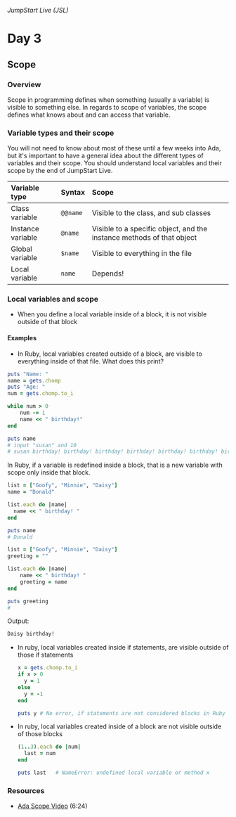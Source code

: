 _JumpStart Live (JSL)_

# Day 3

## Scope

### Overview

Scope in programming defines when something (usually a variable) is visible to something else. In regards to scope of variables, the scope defines what knows about and can access that variable.

### Variable types and their scope

You will not need to know about most of these until a few weeks into Ada, but it's important to have a general idea about the different types of variables and their scope. You should understand local variables and their scope by the end of JumpStart Live.

| Variable type     | Syntax   | Scope                                                                 |
| :---------------- | :------- | :-------------------------------------------------------------------- |
| Class variable    | `@@name` | Visible to the class, and sub classes                                 |
| Instance variable | `@name`  | Visible to a specific object, and the instance methods of that object |
| Global variable   | `$name`  | Visible to everything in the file                                     |
| Local variable    | `name`   | Depends!                                                              |

### Local variables and scope

* When you define a local variable inside of a block, it is not visible outside of that block

#### Examples

* In Ruby, local variables created outside of a block, are visible to everything inside of that file.  What does this print?

```ruby
puts "Name: "
name = gets.chomp
puts "Age: "
num = gets.chomp.to_i

while num > 0
    num -= 1
    name << " birthday!"
end

puts name
# input "susan" and 10
# susan birthday! birthday! birthday! birthday! birthday! birthday! birthday! birthday! birthday! birthday!
```

In Ruby, if a variable is redefined inside a block, that is a new variable with scope only inside that block.

```ruby
list = ["Goofy", "Minnie", "Daisy"]
name = "Donald"

list.each do |name|
  name << " birthday! "
end

puts name
# Donald
```

```ruby
list = ["Goofy", "Minnie", "Daisy"]
greeting = ""

list.each do |name|
	name << " birthday! "
	greeting = name
end

puts greeting
#
```

Output:

```bash
Daisy birthday! 
```

* In ruby, local variables created inside if statements, are visible outside of those if statements

	```ruby
	x = gets.chomp.to_i
	if x > 0
	  y = 1
	else
	  y = -1
	end
	
	puts y # No error, if statements are not considered blocks in Ruby
	```

* In ruby, local variables created inside of a block are not visible outside of those blocks

	```ruby
	(1..3).each do |num|
	  last = num
	end
	
	puts last 	# NameError: undefined local variable or method x
	```

### Resources
* [Ada Scope Video](https://adaacademy.hosted.panopto.com/Panopto/Pages/Viewer.aspx?id=d9f0f22c-607a-4186-b5f3-1e62a055a317) (6:24)
